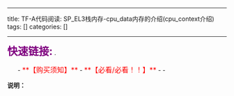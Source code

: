 
--- 
title:  TF-A代码阅读: SP_EL3栈内存-cpu_data内存的介绍(cpu_context介绍) 
tags: []
categories: [] 

---
>  
 <font color="purple" size="5">**快速链接:**</font> .   
 <ul>
  -  <font color="red" size="3">**【购买须知】**</font>
  -  <font color="red" size="3">**【必看/必看！！】**</font>
  - 
  - 
 </ul> 


>  
 **说明：** 

